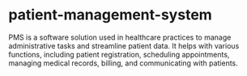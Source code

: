 # patient-management-system
PMS is a software solution used in healthcare practices to manage administrative tasks and streamline patient data. It helps with various functions, including patient registration, scheduling appointments, managing medical records, billing, and communicating with patients.

